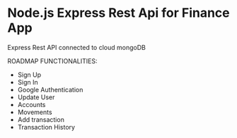 # Node.js Express Rest Api for Finance App
Express Rest API connected to cloud mongoDB

ROADMAP FUNCTIONALITIES:

- Sign Up
- Sign In
- Google Authentication
- Update User
- Accounts
- Movements
- Add transaction
- Transaction History
